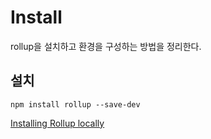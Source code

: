 # Install 

rollup을 설치하고 환경을 구성하는 방법을 정리한다. 

## 설치 
```
npm install rollup --save-dev
```
[Installing Rollup locally](https://rollupjs.org/guide/en/#installing-rollup-locally)



